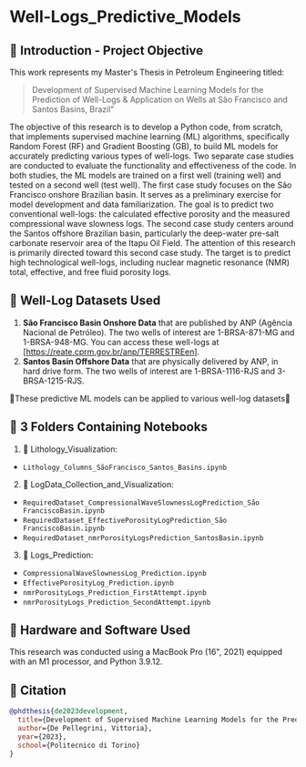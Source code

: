 # Well-Logs_Predictive_Models

## 📌 Introduction - Project Objective   
This work represents my Master's Thesis in Petroleum Engineering titled:
> Development of Supervised Machine Learning Models for the Prediction of Well-Logs & Application on Wells at São Francisco and Santos Basins, Brazil"


The objective of this research is to develop a Python code, from scratch, that implements supervised machine learning (ML) algorithms, specifically Random Forest (RF) and Gradient Boosting (GB), to build ML models for accurately predicting various types of well-logs. Two separate case studies are conducted to evaluate the functionality and effectiveness of the code. In both studies, the ML models are trained on a first well (training well) and tested on a second well (test well). The first case study focuses on the São Francisco onshore Brazilian basin. It serves as a preliminary exercise for model development and data familiarization. The goal is to predict two conventional well-logs: the calculated effective porosity and the measured compressional wave slowness logs. The second case study centers around the Santos offshore Brazilian basin, particularly the deep-water pre-salt carbonate reservoir area of the Itapu Oil Field. The attention of this research is primarily directed toward this second case study. The target is to predict high technological well-logs, including nuclear magnetic resonance (NMR) total, effective, and free fluid porosity logs.

## 📌 Well-Log Datasets Used
1. **São Francisco Basin Onshore Data** that are published by ANP (Agência Nacional de Petróleo). The two wells of interest are 1-BRSA-871-MG and 1-BRSA-948-MG. You can access these well-logs at [https://reate.cprm.gov.br/anp/TERRESTREen].
2. **Santos Basin Offshore Data** that are physically delivered by ANP, in hard drive form. The two wells of interest are 1-BRSA-1116-RJS and 3-BRSA-1215-RJS.

🚦These predictive ML models can be applied to various well-log datasets🚦

## 📌 3 Folders Containing Notebooks
1. 📗 Lithology_Visualization:
+ ```Lithology_Columns_SãoFrancisco_Santos_Basins.ipynb```
2. 📙 LogData_Collection_and_Visualization:
+ ```RequiredDataset_CompressionalWaveSlownessLogPrediction_São FranciscoBasin.ipynb```
+ ```RequiredDataset_EffectivePorosityLogPrediction_São FranciscoBasin.ipynb```
+ ```RequiredDataset_nmrPorosityLogsPrediction_SantosBasin.ipynb```
3. 📘 Logs_Prediction:
+ ```CompressionalWaveSlownessLog_Prediction.ipynb```
+ ```EffectivePorosityLog_Prediction.ipynb```
+ ```nmrPorosityLogs_Prediction_FirstAttempt.ipynb```
+ ```nmrPorosityLogs_Prediction_SecondAttempt.ipynb```

## 📌 Hardware and Software Used 
This research was conducted using a MacBook Pro (16", 2021) equipped with an M1 processor, and Python 3.9.12.

## 📌 Citation 
```bibtex
@phdthesis{de2023development,
  title={Development of Supervised Machine Learning Models for the Prediction of Well-Logs \& Application on Wells at São Francisco and Santos Basins, Brazil},
  author={De Pellegrini, Vittoria},
  year={2023},
  school={Politecnico di Torino}
}
